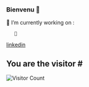 ### Bienvenu  👋

🔭 I’m currently working on :

       🌱 
      


[linkedin](https://www.linkedin.com/in/elmi-diraneh-86a0331b7/)


## You are the visitor \#
![Visitor Count](https://profile-counter.glitch.me/{Diraneh}/count.svg)
